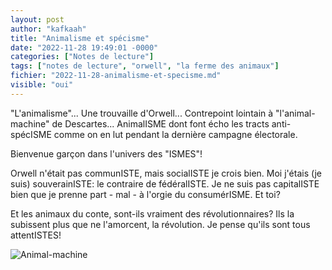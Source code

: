 ```yaml
---
layout: post
author: "kafkaah"
title: "Animalisme et spécisme"
date: "2022-11-28 19:49:01 -0000"
categories: ["Notes de lecture"]
tags: ["notes de lecture", "orwell", "la ferme des animaux"]
fichier: "2022-11-28-animalisme-et-specisme.md"
visible: "oui"
---
```


"L'animalisme"... Une trouvaille d'Orwell...  Contrepoint lointain à "l'animal-machine" de Descartes... AnimalISME dont font écho les tracts anti-spécISME comme on en lut pendant la dernière campagne électorale.

Bienvenue garçon dans l'univers des "ISMES"!

Orwell n'était pas communISTE, mais socialISTE je crois bien.  Moi j'étais (je suis) souverainISTE: le contraire de fédéralISTE.  Je ne suis pas capitalISTE bien que je prenne part - mal - à l'orgie du consumérISME.  Et toi?

Et les animaux du conte, sont-ils vraiment des révolutionnaires?  Ils la subissent plus que ne l'amorcent, la révolution.  Je pense qu'ils sont tous attentISTES!

![Animal-machine](https://i0.wp.com/www.la-carotte-masquee.com/wp-content/uploads/2019/12/Descartes-animal-machine-1.jpg)
